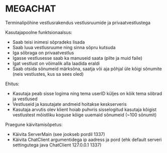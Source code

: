 # MEGACHAT
Terminalipõhine vestlusrakendus vestlusruumide ja privaatvestlustega

Kasutajapoolne funktsionaalsus:
* Saab teisi inimesi sõpradeks lisada
* Saab luua vestlusruume ning sinna sõpru kutsuda
* Iga sõbraga on privaatvestlus
* Igasse vestlusesse saab ka manuseid saata (pilte ja muid faile)
* Igat vestlust on võimalik alla laadida eraldi
* Saab otsida sõnumeid märksõna, saatja või aja põhjal üle kõigi sõnumite (neis vestlustes, kus sa sees oled)

Ehitus:
* Kasutaja peab sisse logima ning tema userID küljes on kõik tema sõbrad ja vestlused
* Vestluseid ja kasutajate andmeid hoitakse keskserveris
* Kasutaja arvutis olev klient hoiab puhvris sisselogitud kasutaja kõigist vestlustest mõistliku koguse kõige uuemaid sõnumeid (~100 sõnumit)

Praegune käivitamisõpetus:
* Käivita ServerMain (see jookseb pordil 1337)
* Käivita ChatClient argumentidega ip aadress ja pord (ehk default serveri settingutega java ChatClient 127.0.0.1 1337)
